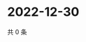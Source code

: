 # 2022-12-30

共 0 条

<!-- BEGIN WEIBO -->
<!-- 最后更新时间 Fri Dec 30 2022 12:16:35 GMT+0800 (China Standard Time) -->

<!-- END WEIBO -->
